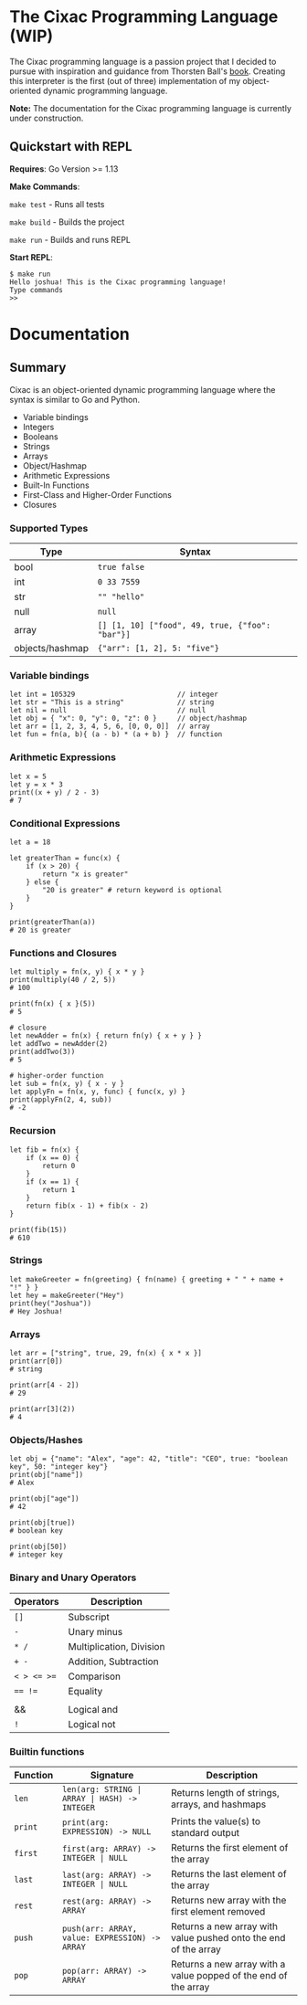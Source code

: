 # The Cixac Programming Language (WIP)

The Cixac programming language is a passion project that I decided to pursue with inspiration and guidance from Thorsten Ball's [book](https://interpreterbook.com/). Creating this interpreter is the first (out of three) implementation of my object-oriented dynamic programming language.

**Note:** The documentation for the Cixac programming language is currently under construction.

## Quickstart with REPL

**Requires**: Go Version >= 1.13

**Make Commands**:

```make test``` - Runs all tests

```make build``` - Builds the project

```make run``` - Builds and runs REPL

**Start REPL**:

```
$ make run
Hello joshua! This is the Cixac programming language!
Type commands
>> 
```

# Documentation

## Summary

Cixac is an object-oriented dynamic programming language where the syntax is similar to Go and Python. 

- Variable bindings
- Integers
- Booleans
- Strings
- Arrays
- Object/Hashmap
- Arithmetic Expressions
- Built-In Functions
- First-Class and Higher-Order Functions 
- Closures

### Supported Types

| Type | Syntax |
| ----- | ----- |
| bool | ``true false`` |
| int | ``0 33 7559`` |
| str | ``"" "hello"`` |
| null | ``null`` |
| array | ``[] [1, 10] ["food", 49, true, {"foo": "bar"}]`` |
| objects/hashmap | ``{"arr": [1, 2], 5: "five"} `` |

### Variable bindings

```
let int = 105329                         // integer
let str = "This is a string"             // string
let nil = null                           // null
let obj = { "x": 0, "y": 0, "z": 0 }     // object/hashmap
let arr = [1, 2, 3, 4, 5, 6, [0, 0, 0]]  // array 
let fun = fn(a, b){ (a - b) * (a + b) }  // function
```

### Arithmetic Expressions

```
let x = 5
let y = x * 3
print((x + y) / 2 - 3)
# 7
```

### Conditional Expressions

```
let a = 18

let greaterThan = func(x) {
	if (x > 20) {
		return "x is greater"
	} else {
		"20 is greater" # return keyword is optional
	}
}

print(greaterThan(a))
# 20 is greater
```

### Functions and Closures

```
let multiply = fn(x, y) { x * y }
print(multiply(40 / 2, 5))
# 100 

print(fn(x) { x }(5))
# 5

# closure
let newAdder = fn(x) { return fn(y) { x + y } }
let addTwo = newAdder(2)
print(addTwo(3))
# 5

# higher-order function
let sub = fn(x, y) { x - y }
let applyFn = fn(x, y, func) { func(x, y) }
print(applyFn(2, 4, sub))
# -2
```

### Recursion

```
let fib = fn(x) {
	if (x == 0) {
		return 0
	} 
	if (x == 1) {
		return 1
	}
	return fib(x - 1) + fib(x - 2)
}

print(fib(15))
# 610
```

### Strings

```
let makeGreeter = fn(greeting) { fn(name) { greeting + " " + name + "!" } }
let hey = makeGreeter("Hey")
print(hey("Joshua"))
# Hey Joshua!
```

### Arrays

```
let arr = ["string", true, 29, fn(x) { x * x }]
print(arr[0])
# string

print(arr[4 - 2])
# 29

print(arr[3](2))
# 4
```

### Objects/Hashes

```
let obj = {"name": "Alex", "age": 42, "title": "CEO", true: "boolean key", 50: "integer key"}
print(obj["name"])
# Alex

print(obj["age"])
# 42

print(obj[true])
# boolean key

print(obj[50])
# integer key
```

### Binary and Unary Operators

| Operators | Description |
| --------- | ----------- |
| ```[]``` | Subscript |
| ```-``` | Unary minus |
| ```* /``` | Multiplication, Division |
| ```+ -``` | Addition, Subtraction |
| ```< > <= >=``` | Comparison |
| ```== !=``` | Equality |
| || | Logical or |
| && | Logical and |
| ```!``` | Logical not |

### Builtin functions

| Function | Signature | Description | 
|----------|-----------|-------------| 
| `len` | `len(arg: STRING \| ARRAY \| HASH) -> INTEGER` | Returns length of strings, arrays, and hashmaps | 
| `print` | `print(arg: EXPRESSION) -> NULL` | Prints the value(s) to standard output | 
| `first` | `first(arg: ARRAY) -> INTEGER \| NULL` | Returns the first element of the array | 
| `last` | `last(arg: ARRAY) -> INTEGER \| NULL` | Returns the last element of the array | 
| `rest` | `rest(arg: ARRAY) -> ARRAY` | Returns new array with the first element removed | 
| `push` | `push(arr: ARRAY, value: EXPRESSION) -> ARRAY` | Returns a new array with value pushed onto the end of the array |
| `pop` | `pop(arr: ARRAY) -> ARRAY` | Returns a new array with a value popped of the end of the array
